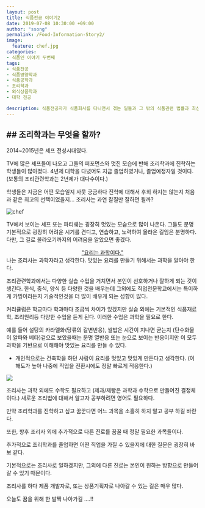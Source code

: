 ```yaml
---
layout: post
title: 식품전공 이야기2
date: 2019-07-08 10:30:00 +09:00
author: "ssong"
permalink: /Food-Information-Story2/
image:
  feature: chef.jpg
categories:
- 식품인 이야기 두번째
tags:
- 식품전공 
- 식품영양학과
- 식품공학과
- 조리학과
- 외식상품학과
- 대학 전공

description: 식품전공자가 식품회사를 다니면서 겪는 일들과 그 밖의 식품관련 법률과 최신 뉴스에 관한 블로그 입니다.
---
```


## ## 조리학과는 무엇을 할까?

2014~2015년은 셰프 전성시대였다. 

TV에 많은 셰프들이 나오고 그들의 퍼포먼스와 멋진 모습에 반해 조리학과에 진학하는 학생들이 많아졌다. 4년제 대학을 다녔어도 지금 졸업하였거나, 졸업예정자일 것이다.  (보통의 조리관련학과는 2년제가 대다수이다.)

학생들은 지금은 어떤 모습일지 사뭇 궁금하다 진학에 대해서 후회 하지는 않는지 처음과 같은 최고의 선택이었을지... 조리사는 과연 칼질만 잘하면 될까?

![chef](https://lh3.googleusercontent.com/teuTxk7f0Ycb9o0iACx3pjkPrR3nADooeXZMss8U_wYE0DDuRNf9la5mXCvpZiSz3LvOyd6-KidJVuEXses6FCjeMLtk8En4bKGBYEJETd2Ts93qDd3iuhbsq-tSu-WWjti1UwFXga1JcyBa-GjFytnqr6--JkH2kQ2Ds3kUbfWHj2FERpqSVNUpQpgXRrY2aFzr699gnakb5VMVTuMPt_tnMzvtCb6VcOiNlPoekGNnq0iZZtbx8ZWpjwiceifxzN7aS2zkOV4wqG2iI5myfkBmBwkdfDtiTNRCZHf-UIpW9IFMeV1jSCwY9G1J24KKutorHWFcnLDr8UZCSETsav2izYPj-Xg5SIXaZbOMjUEhZeCsUpJ5snZhZilu4WI_-bgpDsHqAtNvwWkxG6t_JR50Pwek1UmxA6upFj8qhYJoAU4v5JcVLbBq70haxQB4ITrc_Kg5_tQZ68XbGEf84EZwtqLtYhZtv0YIgynHsug1CVOlABc1KkSLNqJQz5DFRfxO4QaLY9mOzZ98greQzeURTB8AL6kNoCubDe90Ptfh_elVxzbLYV97KPFOz5iBXX4LlkPPFhQObGNkQUOUBdhFqD3dqpc7IvcZqnx5PWFgCi2NLiLMvtPB-5TeAH_5UaOKDBxNdYeqZcw-8mfPn66u0ZW44A=w1280-h853-no)



TV에서 보이는 셰프 또는 파티쉐는 굉장히 멋있는 모습으로 많이 나온다. 그들도 분명 기본적으로 굉장히 어려운 시기를 견디고, 연습하고, 노력하여 올라온 길임은 분명하다. 다만, 그 길로 올라오기까지의 어려움을 알았으면 좋겠다. 



<center><u>"요리는 과학이다."</u> </center>
나는 조리사는 과학자라고 생각한다.  맛있는 요리를 만들기 위해서는 과학을 알아야 한다. 

조리관련학과에서는 다양한 실습 수업을 거치면서 본인이 선호하거나 잘하게 되는 것이 생긴다. 한식, 중식, 양식 등 다양한 것을 배우는데 그외에도 직업전문학교에서는 특이하게 카빙이라든지 기술적인것을 더 많이 배우게 되는 성향이 많다. 

 커리큘럼은 학교마다 학과마다 조금씩 차이가 있겠지만 실습 외에는  기본적인 식품재료학, 조리원리등 다양한 수업을 듣게 된다. 이러한 수업은 과학을 필요로 한다. 

예를 들어 설탕의 카라멜화(당류의 갈변반응), 쌀밥은 시간이 지나면 굳는지 (탄수화물이 알파와 베타)겉으로 보았을때는 분명 열반응 또는 눈으로 보이는 반응이지만 이 모두 과학을 기반으로 이해해야 맛있는 요리를 만들 수 있다. 

* 개인적으로는 건축학을 하던 사람이 요리를 멋있고 맛있게 만든다고 생각한다. (이해도가 높아 나중에 직업을 전환시에도 정말 빠르게 적응한다.)

![](https://lh3.googleusercontent.com/1vz_09_1KzOk4TXCCS3VgnPjtasDfrtz8Cnzs_BWjg9KlYGrpUxXFfZ8Jg_dbQxmfs5bo5ZYLYfmODATWXIizUHA20g8YP-RPHHNVlrjIJuqspCLz_U_QVaVWp6q_rQosA2zFl3gOdrzB6cJM_kIwyj19hz5A17Zre1VKFyzii8c4bWc9Vgmu3kioSaznBlefEjSSX4aPebFCuOuoGicLtzjO7PddVt3aOdhDF5DRIGR9WxoD4oQ-W7F9ZR5QyIhJjGiTAmVw95woICNMlmW84_QmywZHCNYB7DFVCGy1SmPsaIPifmev3SqiMlpSC-qmO1qnf_jZOS1LQiqP4Drv62RAbPLIZ0TYDo8Rz0sBsAQ0xP6EINYaQnPbgV8OGw4j354EVnrqNR_VeSZlP3iOv36EpFEyovmDeYrLt5M3SkOwc8dryNJfVN1DWl50VQ1GzxGP9op2N88P9XXdtqUJ0nRjHRssO40w4dDV4W8Bxh1xrtOq89Cu0ceoHYdXdrXhDokYRwraqIub-6Phqj3Wji_KTj1vjc7WO7qA6H3WDl80dl_JQveLEmn5LJ7cFkyOnPu1ByDO617OVjggSJ4xl43FuubqYWYDS3Txo8BK-slyl-6QCwPxCm7qY2F7Ik051dlykuy46nocQtJIBrvqcM3gKzRNA=w1280-h853-no)

조리사는 과학 외에도 수학도 필요하고 (제과/제빵은 과학과 수학으로 만들어진 결정체이다.) 새로운 조리법에 대해서 알고자 공부하려면 영어도 필요하다. 

만약 조리학과를 진학하고 싶고 꿈꾼다면 어느 과목을 소홀히 하지 말고 공부 하길 바란다. 

또한, 향후 조리사 외에 추가적으로 다른 진로를 꿈꿀 때 정말 필요한 과목들이다. 

추가적으로 조리학과를 졸업하면 어떤 직업을 가질 수 있을지에 대한 질문은 굉장히 바보 같다.

기본적으로는 조리사로 일하겠지만, 그외에 다른 진로는 본인이 원하는 방향으로 만들어 갈 수 있기 때문이다. 

조리사를 하다 제품 개발자로, 또는 상품기획자로 나아갈 수 있는 길은  매우 많다. 

오늘도 꿈을 위해 한 발짝 나아가길 ....!! 


